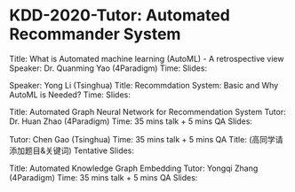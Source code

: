 # KDD-2020-Tutor: Automated Recommander System

Title: What is Automated machine learning (AutoML) - A retrospective view
Speaker: Dr. Quanming Yao (4Paradigm)
Time:
Slides: 

Speaker: Yong Li (Tsinghua)
Title: Recommdation System: Basic and Why AutoML is Needed?
Time:
Slides: 

Title: Automated Graph Neural Network for Recommendation System
Tutor: Dr. Huan Zhao (4Paradigm)
Time: 35 mins talk + 5 mins QA
Slides: 

Tutor: Chen Gao (Tsinghua)
Time: 35 mins talk + 5 mins QA
Title: (高同学请添加题目&关键词)
Tentative Slides: 

Title: Automated Knowledge Graph Embedding
Tutor: Yongqi Zhang (4Paradigm)
Time: 35 mins talk + 5 mins QA
Slides: 
